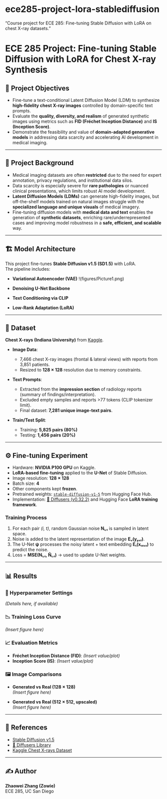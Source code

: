 # ece285-project-lora-stablediffusion
“Course project for ECE 285: Fine-tuning Stable Diffusion with LoRA on chest X-ray datasets.”

# ECE 285 Project: Fine-tuning Stable Diffusion with LoRA for Chest X-ray Synthesis

## 📌 Project Objectives
- Fine-tune a text-conditional Latent Diffusion Model (LDM) to synthesize **high-fidelity chest X-ray images** controlled by domain-specific text prompts.  
- Evaluate the **quality, diversity, and realism** of generated synthetic images using metrics such as **FID (Fréchet Inception Distance)** and **IS (Inception Score)**.  
- Demonstrate the feasibility and value of **domain-adapted generative models** in addressing data scarcity and accelerating AI development in medical imaging.  

---

## 📖 Project Background
- Medical imaging datasets are often **restricted** due to the need for expert annotation, privacy regulations, and institutional data silos.  
- Data scarcity is especially severe for **rare pathologies** or nuanced clinical presentations, which limits robust AI model development.  
- **Latent Diffusion Models (LDMs)** can generate high-fidelity images, but off-the-shelf models trained on natural images struggle with the **specialized language and unique visuals** of medical imagery.  
- Fine-tuning diffusion models with **medical data and text** enables the generation of **synthetic datasets**, enriching rare/underrepresented cases and improving model robustness in a **safe, efficient, and scalable** way.  

---

## 🏗️ Model Architecture
This project fine-tunes **Stable Diffusion v1.5 (SD1.5)** with LoRA.  
The pipeline includes:  
- **Variational Autoencoder (VAE)**
!(figures/Picture1.png)
  
- **Denoising U-Net Backbone**  
- **Text Conditioning via CLIP**  
- **Low-Rank Adaptation (LoRA)**  

---

## 📂 Dataset
**Chest X-rays (Indiana University)** from [Kaggle](https://www.kaggle.com/datasets/raddar/chest-xrays-indiana-university).  

- **Image Data**:  
  - 7,466 chest X-ray images (frontal & lateral views) with reports from 3,851 patients.  
  - Resized to **128 × 128** resolution due to memory constraints.  

- **Text Prompts**:  
  - Extracted from the **impression section** of radiology reports (summary of findings/interpretation).  
  - Excluded empty samples and reports >77 tokens (CLIP tokenizer limit).  
  - Final dataset: **7,281 unique image-text pairs**.  

- **Train/Test Split**:  
  - Training: **5,825 pairs (80%)**  
  - Testing: **1,456 pairs (20%)**  

---

## ⚙️ Fine-tuning Experiment
- Hardware: **NVIDIA P100 GPU** on Kaggle.  
- **LoRA-based fine-tuning** applied to the **U-Net** of Stable Diffusion.  
- Image resolution: **128 × 128**  
- Batch size: **4**  
- Other components kept **frozen**.  
- Pretrained weights: [`stable-diffusion-v1-5`](https://huggingface.co/runwayml/stable-diffusion-v1-5) from Hugging Face Hub.  
- Implementation: [🤗 Diffusers (v0.32.2)](https://github.com/huggingface/diffusers) and Hugging Face **LoRA training framework**.  

### Training Process
1. For each pair *(i, t)*, random Gaussian noise **Nᵢ,ₜ** is sampled in latent space.  
2. Noise is added to the latent representation of the image **Eᵥ(yₚₓₗ)**.  
3. The U-Net **ψ** processes the noisy latent + text embedding **Eₜ(xₜₑₓₜ)** to predict the noise.  
4. Loss = **MSE(Nᵢ,ₜ, N̂ᵢ,ₜ)** → used to update U-Net weights.  

---

## 📊 Results
### 🔧 Hyperparameter Settings
*(Details here, if available)*  

### 📉 Training Loss Curve
*(Insert figure here)*  

### 📈 Evaluation Metrics
- **Fréchet Inception Distance (FID)**: *(Insert value/plot)*  
- **Inception Score (IS)**: *(Insert value/plot)*  

### 🖼️ Image Comparisons
- **Generated vs Real (128 × 128)**  
*(Insert figure here)*  

- **Generated vs Real (512 × 512, upscaled)**  
*(Insert figure here)*  

---

## 📜 References
- [Stable Diffusion v1.5](https://huggingface.co/runwayml/stable-diffusion-v1-5)  
- [🤗 Diffusers Library](https://github.com/huggingface/diffusers)  
- [Kaggle Chest X-rays Dataset](https://www.kaggle.com/datasets/raddar/chest-xrays-indiana-university)  

---

## ✍️ Author
**Zhaowei Zhang (Zowie)**  
ECE 285, UC San Diego  

